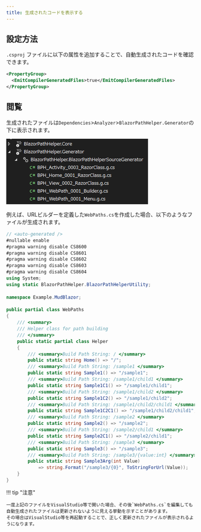 ```yaml
---
title: 生成されたコードを表示する
---
```


## 設定方法
`.csproj` ファイルに以下の属性を追加することで、自動生成されたコードを確認できます。

```xml title="project.csproj"
<PropertyGroup>
  <EmitCompilerGeneratedFiles>true</EmitCompilerGeneratedFiles>
</PropertyGroup>
```

## 閲覧
生成されたファイルは`Dependencies`>`Analyzer`>`BlazorPathHelper.Generator`の下に表示されます。

![generator-source-location](generator-code-view.png)

例えば、URLビルダーを定義した`WebPaths.cs`を作成した場合、以下のようなファイルが生成されます。

```csharp title="Auto Generated Code"
// <auto-generated />
#nullable enable
#pragma warning disable CS8600
#pragma warning disable CS8601
#pragma warning disable CS8602
#pragma warning disable CS8603
#pragma warning disable CS8604
using System;
using static BlazorPathHelper.BlazorPathHelperUtility;

namespace Example.MudBlazor;

public partial class WebPaths
{
    /// <summary>
    /// Helper class for path building
    /// </summary>
    public static partial class Helper
    {
        /// <summary>Build Path String: / </summary>
        public static string Home() => "/";
        /// <summary>Build Path String: /sample1 </summary>
        public static string Sample1() => "/sample1";
        /// <summary>Build Path String: /sample1/child1 </summary>
        public static string Sample1C1() => "/sample1/child1";
        /// <summary>Build Path String: /sample1/child2 </summary>
        public static string Sample1C2() => "/sample1/child2";
        /// <summary>Build Path String: /sample1/child2/child1 </summary>
        public static string Sample1C2C1() => "/sample1/child2/child1";
        /// <summary>Build Path String: /sample2 </summary>
        public static string Sample2() => "/sample2";
        /// <summary>Build Path String: /sample2/child1 </summary>
        public static string Sample2C1() => "/sample2/child1";
        /// <summary>Build Path String: /sample3 </summary>
        public static string Sample3() => "/sample3";
        /// <summary>Build Path String: /sample3/{value:int} </summary>
        public static string Sample3Arg(int Value)
            => string.Format("/sample3/{0}", ToStringForUrl(Value));
    }
}
```

!!! tip "注意"

    一度上記のファイルをVisualStudio等で開いた場合、その後`WebPaths.cs`を編集しても自動生成されたファイルは更新されないように見える挙動を示すことがあります。
    その場合はVisualStudio等を再起動することで、正しく更新されたファイルが表示されるようになります。

